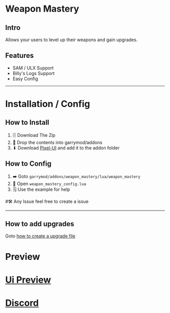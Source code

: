 # Weapon Mastery

## Intro

Allows your users to level up their weapons and gain upgrades.

## Features

- SAM / ULX Support
- Billy's Logs Support
- Easy Config

---

# Installation / Config

## How to Install

1. 🗄️ Download The Zip
2. 📁 Drop the contents into garrymod/addons
3. ⬇ Download [Pixel-UI](https://github.com/TomDotBat/pixel-ui) and add it to the addon folder

## How to Config

1. ➡️ Goto `garrymod/addons/weapon_mastery/lua/weapon_mastery`
2. 📂 Open `weapon_mastery_config.lua`
3. 🗒️ Use the example for help

#🛠️ Any Issue feel free to create a issue

---

## How to add upgrades

Goto [how to create a upgrade file](how-to-create-a-upgrade.md)

# Preview

# [Ui Preview](https://cdn.discordapp.com/attachments/1044013019170091190/1062783988395151411/image.png)

# [Discord](https://discord.gg/MABm3uVxeZ)
